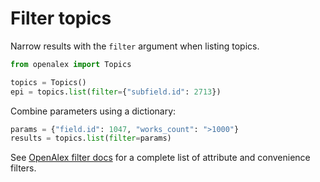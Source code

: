 # Filter topics

Narrow results with the `filter` argument when listing topics.

```python
from openalex import Topics

topics = Topics()
epi = topics.list(filter={"subfield.id": 2713})
```

Combine parameters using a dictionary:

```python
params = {"field.id": 1047, "works_count": ">1000"}
results = topics.list(filter=params)
```

See [OpenAlex filter docs](https://docs.openalex.org/api-entities/topics/filter-topics) for a complete list of attribute and convenience filters.
